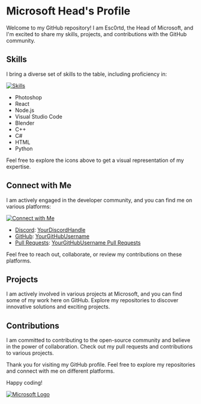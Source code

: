  
# Microsoft Head's Profile

Welcome to my GitHub repository! I am Esc0rtd, the Head of Microsoft, and I'm excited to share my skills, projects, and contributions with the GitHub community.

## Skills

I bring a diverse set of skills to the table, including proficiency in:

[![Skills](https://skillicons.dev/icons?i=photoshop,react,nodejs,vscode,blender,cpp,cs,html,py&theme=light)](https://skillicons.dev)

- Photoshop
- React
- Node.js
- Visual Studio Code
- Blender
- C++
- C#
- HTML
- Python

Feel free to explore the icons above to get a visual representation of my expertise.

## Connect with Me

I am actively engaged in the developer community, and you can find me on various platforms:

[![Connect with Me](https://skillicons.dev/icons?i=discord,github,pr&theme=light)](https://skillicons.dev)

- [Discord](#): [YourDiscordHandle](#)
- [GitHub](https://github.com/YourGitHubUsername): [YourGitHubUsername](https://github.com/YourGitHubUsername)
- [Pull Requests](https://github.com/YourGitHubUsername/pulls): [YourGitHubUsername Pull Requests](https://github.com/YourGitHubUsername/pulls)

Feel free to reach out, collaborate, or review my contributions on these platforms.

## Projects

I am actively involved in various projects at Microsoft, and you can find some of my work here on GitHub. Explore my repositories to discover innovative solutions and exciting projects.

## Contributions

I am committed to contributing to the open-source community and believe in the power of collaboration. Check out my pull requests and contributions to various projects.

Thank you for visiting my GitHub profile. Feel free to explore my repositories and connect with me on different platforms.

Happy coding!

[![Microsoft Logo](https://cdn.pixabay.com/photo/2013/02/12/09/07/microsoft-80659_1280.png)](https://www.microsoft.com)
